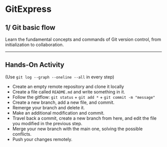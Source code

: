 # GitExpress

## **1/ Git basic flow**

Learn the fundamental concepts and commands of Git version control, from initialization to collaboration.

***

## **Hands-On Activity**

(Use `git log --graph --oneline --all` in every step)

- Create an empty remote repository and clone it locally 
- Create a file called `README.md` and write something in it.
- Follow the gitflow: `git status` + `git add *` + `git commit -m "message"`
- Create a new branch, add a new file, and commit.
- Remerge your branch and delete it. 
- Make an additional modification and commit.
- Travel back a commit, create a new branch from here, and edit the file you modified in the previous step.
- Merge your new branch with the main one, solving the possible conflicts.
- Push your changes remotely.  

